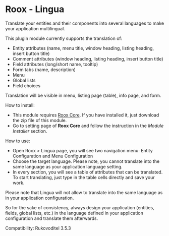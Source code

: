 # Roox - Lingua
Translate your entities and their components into several languages to make your application multilingual.

This plugin module currently supports the translation of:
* Entity attributes (name, menu title, window heading, listing heading, insert button title)
* Comment attributes (window heading, listing heading, insert button title)
* Field attributes (long/short name, tooltip)
* Form tabs (name, description)
* Menu
* Global lists
* Field choices

Translation will be visible in menu, listing page (table), info page, and form.

How to install:
* This module requires [Roox Core](https://github.com/eddydeniro/roox-core). If you have installed it, just download the zip file of this module.
* Go to setting page of **Roox Core** and follow the instruction in the _Module Installer_ section.

How to use:
* Open Roox > Lingua page, you will see two navigation menu: Entity Configuration and Menu Configuration
* Choose the target language. Please note, you cannot translate into the same language as your application language setting.
* In every section, you will see a table of attributes that can be translated. To start translating, just type in the table cells directly and save your work.

Please note that Lingua will not allow to translate into the same language as in your application configuration. 

So for the sake of consistency, always design your application (entities, fields, global lists, etc.) in the language defined in your application configuration and translate them afterwards. 

Compatibility: Rukovoditel 3.5.3
